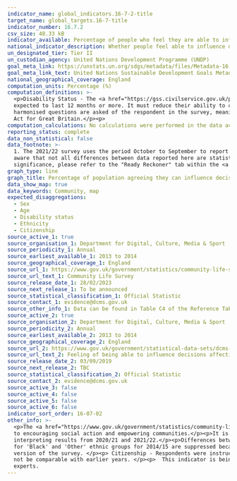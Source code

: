 ```yaml
---
indicator_name: global_indicators.16-7-2-title
target_name: global_targets.16-7-title
indicator_number: 16.7.2
csv_size: 48.33 kB
indicator_available: Percentage of people who feel they are able to influence decisions affecting their local area
national_indicator_description: Whether people feel able to influence decisions affecting their local area
un_designated_tier: Tier II
un_custodian_agency: United Nations Development Programme (UNDP)
goal_meta_link: https://unstats.un.org/sdgs/metadata/files/Metadata-16-07-02.pdf
goal_meta_link_text: United Nations Sustainable Development Goals Metadata (PDF 378 KB)
national_geographical_coverage: England
computation_units: Percentage (%)
computation_definitions: >-
  <p>Disability Status - The <a href="https://gss.civilservice.gov.uk/policy-store/measuring-disability-for-the-equality-act-2010/">(GSS) harmonised "core" definition</a> identifies a person as disabled if they have a physical or mental health condition or illness that has lasted or is
  expected to last 12 months or more. It must reduce their ability to carry-out day-to-day activities. It is important to note that a person who has a long-term illness that does not reduce their ability to carry-out day-to-day activities is not disabled under the definition. The GSS
  harmonised questions are asked of the respondent in the survey, meaning that disability status is self-reported. The GSS definition is designed to reflect the definitions that appear in legal terms in the Disability Discrimination Act 1995 (DDA) for Northern Ireland and the 2010 Equality
  Act for Great Britain.</p><p>
computation_calculations: No calculations were performed in the data acquisition of this indicator as appropriate data was readily available in the final format specified by this indicator.
reporting_status: complete
data_non_statistical: false
data_footnote: >-
  1. The 2021/22 survey uses the period October to September to report annual data. For all previous years the period April to March is being used to report annual data. </p><p> 2. Table excludes respondents who answered 'don't know' and those with missing answers. </p><p> 3. Please be
  aware that not all differences between data reported here are statistically significant, that is when there is confidence that the differences seen in the sampled respondents reflect the population. Therefore, care should be taken when interpeting differences between data. To test
  significance, please refer to the "Ready Reckoner" tab within the <a href="https://www.gov.uk/government/statistics/community-life-survey-202122">Community Life Survey 2021/22 Reference Tables</a>.
graph_type: line
graph_title: Percentage of population agreeing they can influence decisions affecting their local area
data_show_map: true
data_keywords: Community, map
expected_disaggregations:
  - Sex
  - Age
  - Disability status
  - Ethnicity
  - Citizenship
source_active_1: true
source_organisation_1: Department for Digital, Culture, Media & Sport
source_periodicity_1: Annual
source_earliest_available_1: 2013 to 2014
source_geographical_coverage_1: England
source_url_1: https://www.gov.uk/government/statistics/community-life-survey-202122
source_url_text_1: Community Life Survey
source_release_date_1: 28/02/2023
source_next_release_1: To be announced
source_statistical_classification_1: Official Statistic
source_contact_1: evidence@dcms.gov.uk
source_other_info_1: Data can be found in Table C4 of the Reference Tables. Upper and lower estimates refer to the 95% confidence intervals. These are available for estimates from 2019/20.
source_active_2: true
source_organisation_2: Department for Digital, Culture, Media & Sport
source_periodicity_2: Annual
source_earliest_available_2: 2013 to 2014
source_geographical_coverage_2: England
source_url_2: https://www.gov.uk/government/statistical-data-sets/dcms-community-life-survey-ad-hoc-statistical-releases
source_url_text_2: Feeling of being able to influence decisions affecting the local area by citizenship and household income
source_release_date_2: 03/09/2019
source_next_release_2: TBC
source_statistical_classification_2: Official Statistic
source_contact_2: evidence@dcms.gov.uk
source_active_3: false
source_active_4: false
source_active_5: false
source_active_6: false
indicator_sort_order: 16-07-02
other_info: >-
  <p>The <a href="https://www.gov.uk/government/statistics/community-life-survey-202122">Community Life Survey</a> is a household online/paper self-completion study of adults aged 16+ in England. </p><p>The survey aims to track the latest trends and developments across areas that are key
  to encouraging social action and empowering communities.</p><p>It is unclear what effect the COVID-19 pandemic, associated lockdown measures and associated media coverage may have had on relevant public behaviours, attitudes and perceptions. This should be taken into consideration when
  interpreting results from 2020/21 and 2021/22.</p><p>Differences between groups are only reported on in this publication where they are statistically significant i.e. where we can be confident that the differences seen in our sampled respondents reflect the population. </p><p> Figures
  for 'Black' and 'Other' ethnic groups for 2014/15 are suppressed because the percentage is based on 5 or fewer responses and is therefore unavailable. </p><p> Information about respondents' limiting long term illnesses/disabilities are only available for those who completed the online
  version of the survey. </p><p> Citizenship - Respondents were instructed to select all that apply so there will be some overlap between citizenship groups. </p><p> We are reporting on data from 2013/14 as the data collection mode (from face-to-face to online/paper) changed and data would
  not be comparable with earlier years. </p><p>  This indicator is being used as an approximation of the UN SDG Indicator. Where possible, we will work to identify or develop UK data to meet the global indicator specification. This indicator has been identified in collaboration with topic
  experts.
---
```

